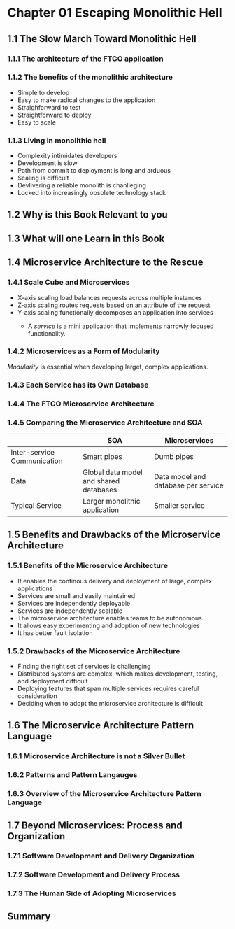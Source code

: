 # Chapter 01 Escaping Monolithic Hell

## 1.1 The Slow March Toward Monolithic Hell

### 1.1.1 The architecture of the FTGO application

### 1.1.2 The benefits of the monolithic architecture

<ul>
    <li>Simple to develop</li>
    <li>Easy to make radical changes to the application</li>
    <li>Straighforward to test</li>
    <li>Straightforward to deploy</li>
    <li>Easy to scale</li>
</ul>

### 1.1.3 Living in monolithic hell

<ul>
    <li>Complexity intimidates developers</li>
    <li>Development is slow</li>
    <li>Path from commit to deployment is long and arduous</li>
    <li>Scaling is difficult</li>
    <li>Devlivering a reliable monolith is chanlleging</li>
    <li>Locked into increasingly obsolete technology stack</li>
</ul>

## 1.2 Why is this Book Relevant to you

## 1.3 What will one Learn in this Book

## 1.4 Microservice Architecture to the Rescue

### 1.4.1 Scale Cube and Microservices

<ul>
    <li>X-axis scaling load balances requests across multiple instances</li>
    <li>Z-axis scaling routes requests based on an attribute of the request</li>
    <li>Y-axis scaling functionally decomposes an application into services</li>
    <ul>
        <li>
            A <i>service</i> is a mini application that implements narrowly focused functionality.
        </li>
    </ul>
</ul>

### 1.4.2 Microservices as a Form of Modularity

<i>Modularity</i> is essential when developing larget, complex applications.

### 1.4.3 Each Service has its Own Database

### 1.4.4 The FTGO Microservice Architecture

### 1.4.5 Comparing the Microservice Architecture and SOA

|                             | SOA                                    | Microservices                       |
| --------------------------- | -------------------------------------- | ----------------------------------- |
| Inter-service Communication | Smart pipes                            | Dumb pipes                          |
| Data                        | Global data model and shared databases | Data model and database per service |
| Typical Service             | Larger monolithic application          | Smaller service                     |

## 1.5 Benefits and Drawbacks of the Microservice Architecture

### 1.5.1 Benefits of the Microservice Architecture

<ul>
    <li>It enables the continous delivery and deployment of large, complex applications</li>
    <li>Services are small and easily maintained</li>
    <li>Services are independently deployable</li>
    <li>Services are independently scalable</li>
    <li>The microservice architecture enables teams to be autonomous.</li>
    <li>It allows easy experimenting and adoption of new technologies</li>
    <li>It has better fault isolation</li>
</ul>

### 1.5.2 Drawbacks of the Microservice Architecture

<ul>
    <li>Finding the right set of services is challenging</li>
    <li>Distributed systems are complex, which makes development, testing, and deployment difficult</li>
    <li>Deploying features that span multiple services requires careful consideration</li>
    <li>Deciding when to adopt the microservice architecture is difficult</li>
</ul>


## 1.6 The Microservice Architecture Pattern Language

### 1.6.1 Microservice Architecture is not a Silver Bullet

### 1.6.2 Patterns and Pattern Langauges

### 1.6.3 Overview of the Microservice Architecture Pattern Language

## 1.7 Beyond Microservices: Process and Organization

### 1.7.1 Software Development and Delivery Organization

### 1.7.2 Software Development and Delivery Process

### 1.7.3 The Human Side of Adopting Microservices

## Summary